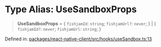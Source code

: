 # Type Alias: UseSandboxProps

> **UseSandboxProps** = \{ `fishjamId`: `string`; `fishjamUrl?`: `never`; \} \| \{ `fishjamId?`: `never`; `fishjamUrl`: `string`; \}

Defined in: [packages/react-native-client/src/hooks/useSandbox.ts:13](https://github.com/fishjam-cloud/mobile-client-sdk/blob/b59d08631f5fbe1fa162c766a63916c14024e0d4/packages/react-native-client/src/hooks/useSandbox.ts#L13)
